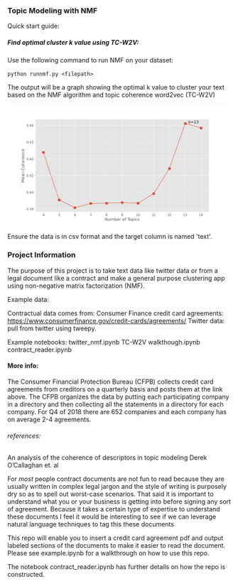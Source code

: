 ### Topic Modeling with NMF

Quick start guide: 

##### Find optimal cluster k value using TC-W2V:

Use the following command to run NMF on your dataset:

```
python runnmf.py <filepath>
```

The output will be a graph showing the optimal k value to cluster your text based on the NMF algorithm and topic coherence word2vec (TC-W2V)  

![alt text](https://github.com/cullinap/contract_reader/blob/master/Figure_1.png)

Ensure the data is in csv format and the target column is named 'text'.

### Project Information

The purpose of this project is to take text data like twitter data or from a legal document like a contract and make a general purpose clustering app using non-negative matrix factorization (NMF). 

Example data:

Contractual data comes from:
Consumer Finance credit card agreements: https://www.consumerfinance.gov/credit-cards/agreements/
Twitter data: pull from twitter using tweepy.

Example notebooks:
twitter_nmf.ipynb
TC-W2V walkthough.ipynb
contract_reader.ipynb

#### More info:

The Consumer Financial Protection Bureau (CFPB) collects credit card agreements from creditors on a quarterly basis and posts them at the link above. The CFPB organizes the data by putting each participating company in a directory and then collecting all the statements in a directory for each company. For Q4 of 2018 there are 652 companies and each company has on average 2-4 agreements.

###### references:
An analysis of the coherence of descriptors in topic modeling Derek O’Callaghan et. al 

For *most* people contract documents are not fun to read because they are usually written in complex legal jargon and the style of writing is purposely dry so as to spell out worst-case scenarios. That said it is important to understand what you or your business is getting into before signing any sort of agreement. Because it takes a certain type of expertise to understand these documents I feel it would be interesting to see if we can leverage natural language techniques to tag this these documents

This repo will enable you to insert a credit card agreement pdf and output labeled sections of the documents to make it easier to read the document. Please see example.ipynb for a walkthrough on how to use this repo. 

The notebook contract_reader.ipynb has further details on how the repo is constructed.
